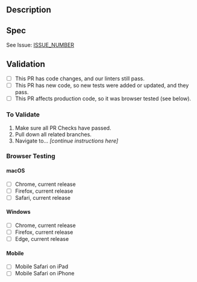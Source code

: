 ## Description
<!-- Add description of work done here -->

## Spec

See Issue: [ISSUE_NUMBER](https://sparkbox.atlassian.net/browse/FSA21V2-ISSUE_NUMBER)

## Validation
<!-- delete anything irrelevant to this PR -->

- [ ] This PR has code changes, and our linters still pass.
- [ ] This PR has new code, so new tests were added or updated, and they pass.
- [ ] This PR affects production code, so it was browser tested (see below).

### To Validate

1. Make sure all PR Checks have passed.
1. Pull down all related branches.
1. Navigate to... _[continue instructions here]_

### Browser Testing
<!-- Delete if irrelevant to this issue -->

#### macOS

- [ ] Chrome, current release
- [ ] Firefox, current release
- [ ] Safari, current release

#### Windows

- [ ] Chrome, current release
- [ ] Firefox, current release
- [ ] Edge, current release

#### Mobile

- [ ] Mobile Safari on iPad
- [ ] Mobile Safari on iPhone
